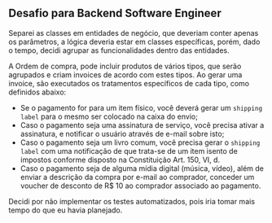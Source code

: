 ## Desafio para Backend Software Engineer 

Separei as classes em entidades de negócio, que deveriam conter apenas os parâmetros, a lógica deveria estar em classes específicas, porém, dado o tempo, decidi agrupar as funcionalidades dentro das entidades.

A Ordem de compra, pode incluir produtos de vários tipos, que serão agrupados e criam invoices de acordo com estes tipos. Ao gerar uma invoice, são executados os tratamentos específicos de cada tipo, como definidos abaixo:

  - Se o pagamento for para um item físico, você deverá gerar um `shipping label` para o mesmo ser colocado na caixa do envio;
  - Caso o pagamento seja uma assinatura de serviço, você precisa ativar a assinatura, e notificar o usuário através de e-mail sobre isto;
  - Caso o pagamento seja um livro comum, você precisa gerar o `shipping label` com uma notificação de que trata-se de um item isento de impostos conforme disposto na Constituição Art. 150, VI, d.
  - Caso o pagamento seja de alguma mídia digital (música, vídeo), além de enviar a descrição da compra por e-mail ao comprador, conceder um voucher de desconto de R$ 10 ao comprador associado ao pagamento.

Decidi por não implementar os testes automatizados, pois iria tomar mais tempo do que eu havia planejado.
